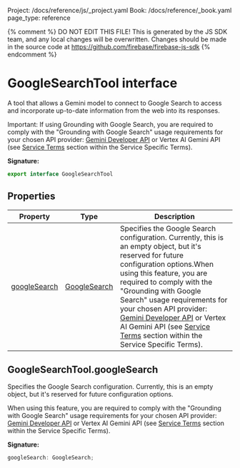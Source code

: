 Project: /docs/reference/js/_project.yaml
Book: /docs/reference/_book.yaml
page_type: reference

{% comment %}
DO NOT EDIT THIS FILE!
This is generated by the JS SDK team, and any local changes will be
overwritten. Changes should be made in the source code at
https://github.com/firebase/firebase-js-sdk
{% endcomment %}

# GoogleSearchTool interface
A tool that allows a Gemini model to connect to Google Search to access and incorporate up-to-date information from the web into its responses.

Important: If using Grounding with Google Search, you are required to comply with the "Grounding with Google Search" usage requirements for your chosen API provider: [Gemini Developer API](https://ai.google.dev/gemini-api/terms#grounding-with-google-search) or Vertex AI Gemini API (see [Service Terms](https://cloud.google.com/terms/service-terms) section within the Service Specific Terms).

<b>Signature:</b>

```typescript
export interface GoogleSearchTool 
```

## Properties

|  Property | Type | Description |
|  --- | --- | --- |
|  [googleSearch](./ai.googlesearchtool.md#googlesearchtoolgooglesearch) | [GoogleSearch](./ai.googlesearch.md#googlesearch_interface) | Specifies the Google Search configuration. Currently, this is an empty object, but it's reserved for future configuration options.<!-- -->When using this feature, you are required to comply with the "Grounding with Google Search" usage requirements for your chosen API provider: [Gemini Developer API](https://ai.google.dev/gemini-api/terms#grounding-with-google-search) or Vertex AI Gemini API (see [Service Terms](https://cloud.google.com/terms/service-terms) section within the Service Specific Terms). |

## GoogleSearchTool.googleSearch

Specifies the Google Search configuration. Currently, this is an empty object, but it's reserved for future configuration options.

When using this feature, you are required to comply with the "Grounding with Google Search" usage requirements for your chosen API provider: [Gemini Developer API](https://ai.google.dev/gemini-api/terms#grounding-with-google-search) or Vertex AI Gemini API (see [Service Terms](https://cloud.google.com/terms/service-terms) section within the Service Specific Terms).

<b>Signature:</b>

```typescript
googleSearch: GoogleSearch;
```
